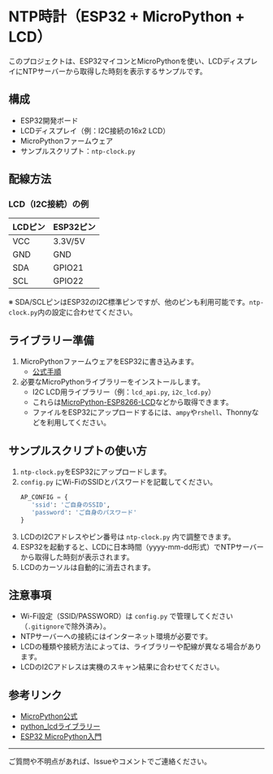 # NTP時計（ESP32 + MicroPython + LCD）

このプロジェクトは、ESP32マイコンとMicroPythonを使い、LCDディスプレイにNTPサーバーから取得した時刻を表示するサンプルです。

## 構成
- ESP32開発ボード
- LCDディスプレイ（例：I2C接続の16x2 LCD）
- MicroPythonファームウェア
- サンプルスクリプト：`ntp-clock.py`

## 配線方法
### LCD（I2C接続）の例
| LCDピン | ESP32ピン |
|---------|-----------|
| VCC     | 3.3V/5V   |
| GND     | GND       |
| SDA     | GPIO21    |
| SCL     | GPIO22    |

※ SDA/SCLピンはESP32のI2C標準ピンですが、他のピンも利用可能です。`ntp-clock.py`内の設定に合わせてください。

## ライブラリー準備
1. MicroPythonファームウェアをESP32に書き込みます。
   - [公式手順](https://micropython.org/download/esp32/)
2. 必要なMicroPythonライブラリーをインストールします。
   - I2C LCD用ライブラリー（例：`lcd_api.py`, `i2c_lcd.py`）
   - これらは[MicroPython-ESP8266-LCD](https://github.com/dhylands/python_lcd)などから取得できます。
   - ファイルをESP32にアップロードするには、`ampy`や`rshell`、Thonnyなどを利用してください。

## サンプルスクリプトの使い方
1. `ntp-clock.py`をESP32にアップロードします。
2. `config.py` にWi-FiのSSIDとパスワードを記載してください。
   ```python
   AP_CONFIG = {
      'ssid': 'ご自身のSSID',
      'password': 'ご自身のパスワード'
   }
   ```
3. LCDのI2Cアドレスやピン番号は `ntp-clock.py` 内で調整できます。
4. ESP32を起動すると、LCDに日本時間（yyyy-mm-dd形式）でNTPサーバーから取得した時刻が表示されます。
5. LCDのカーソルは自動的に消去されます。

## 注意事項
- Wi-Fi設定（SSID/PASSWORD）は `config.py` で管理してください（`.gitignore`で除外済み）。
- NTPサーバーへの接続にはインターネット環境が必要です。
- LCDの種類や接続方法によっては、ライブラリーや配線が異なる場合があります。
- LCDのI2Cアドレスは実機のスキャン結果に合わせてください。


## 参考リンク
- [MicroPython公式](https://micropython.org/)
- [python_lcdライブラリー](https://github.com/dhylands/python_lcd)
- [ESP32 MicroPython入門](https://docs.micropython.org/en/latest/esp32/quickref.html)

---
ご質問や不明点があれば、Issueやコメントでご連絡ください。
